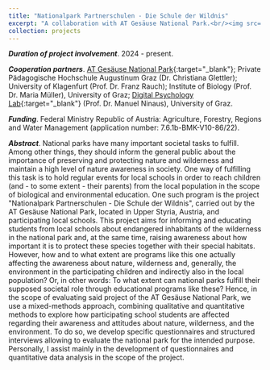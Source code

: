```yaml
---
title: "Nationalpark Partnerschulen - Die Schule der Wildnis"
excerpt: "A collaboration with AT Gesäuse National Park.<br/><img src='/images/gesäuse.jpg' width='400'> <br/>&copy; Andreas Hollinger"
collection: projects
---
```


<b><i>Duration of project involvement</i></b>. 2024 - present.

<b><i>Cooperation partners</i></b>. [AT Gesäuse National Park](https://nationalpark-gesaeuse.at/en/){:target="_blank"}; Private Pädagogische Hochschule Augustinum Graz (Dr. Christiana Glettler); University of Klagenfurt (Prof. Dr. Franz Rauch); Institute of Biology (Prof. Dr. Maria Müller), University of Graz; [Digital Psychology Lab](https://digilab.uni-graz.at/en/){:target="_blank"} (Prof. Dr. Manuel Ninaus), University of Graz. 

<b><i>Funding</i></b>. Federal Ministry Republic of Austria: Agriculture, Forestry, Regions and Water Management (application number: 7.6.1b-BMK-V10-86/22).

<b><i>Abstract</i></b>. National parks have many important societal tasks to fulfill. Among other things, they should inform the general public about the importance of preserving and protecting nature and wilderness and maintain a high level of nature awareness in society. One way of fulfilling this task is to hold regular events for local schools in order to reach children (and - to some extent - their parents) from the local population in the scope of biological and environmental education. One such program is the project "Nationalpark Partnerschulen - Die Schule der Wildnis", carried out by the AT Gesäuse National Park, located in Upper Styria, Austria, and participating local schools. This project aims for informing and educating students from local schools about endangered inhabitants of the wilderness in the national park and, at the same time, raising awareness about how important it is to protect these species together with their special habitats. However, how and to what extent are programs like this one actually affecting the awareness about nature, wilderness and, generally, the environment in the participating children and indirectly also in the local population? Or, in other words: To what extent can national parks fulfill their supposed societal role through educational programs like these? Hence, in the scope of evaluating said project of the AT Gesäuse National Park, we use a mixed-methods approach, combining qualitative and quantitative methods to explore how participating school students are affected regarding their awareness and attitudes about nature, wilderness, and the environment. To do so, we develop specific questionnaires and structured interviews allowing to evaluate the national park for the intended purpose. Personally, I assist mainly in the development of questionnaires and quantitative data analysis in the scope of the project.
